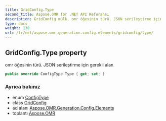 ```yaml
---
title: GridConfig.Type
second_title: Aspose.OMR for .NET API Referansı
description: GridConfig mülk. omr öğesinin türü. JSON serileştirme için gerekli alan.
type: docs
weight: 130
url: /tr/net/aspose.omr.generation.config.elements/gridconfig/type/
---
```

## GridConfig.Type property

omr öğesinin türü. JSON serileştirme için gerekli alan.

```csharp
public override ConfigType Type { get; set; }
```

### Ayrıca bakınız

* enum [ConfigType](../../../aspose.omr.generation.config.enums/configtype/)
* class [GridConfig](../)
* ad alanı [Aspose.OMR.Generation.Config.Elements](../../gridconfig/)
* toplantı [Aspose.OMR](../../../)



